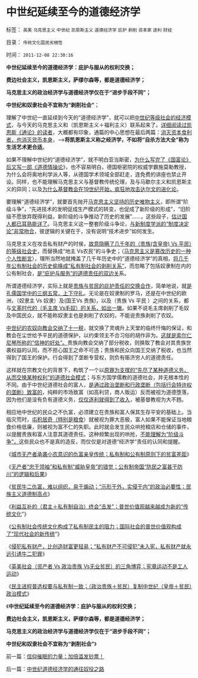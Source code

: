 # 中世纪延续至今的道德经济学

标签： `英美` `马克思主义` `中世纪` `凯恩斯主义` `道德经济学` `庇护` `剥削` `资本家` `逐利` `财经` 

目录： `传统文化国民劣根性`

时间： `2011-12-08 22:30:16`

**中世纪延续至今的道德经济学：庇护与服从的权利交换；**

**费边社会主义，凯恩斯主义，萨缪尔森等，都是道德经济学；**

**马克思主义的政治经济学与道德经济学仅在于“进步手段不同”；**

**中世纪和奴隶社会不宜称为“剥削社会”**；

理解了中世纪一直延续到今天的“道德经济学”，就可以把[中世纪等级社会的经济模式](../../../2011/11/26/中世纪农奴庄园的游戏规则.md)，与今天的马克思主义和（凯恩斯主义＋福利主义）联系起来了。[详细阅读过凯恩斯《通论》的读者](../../../2011/6/6/凯恩斯《通论》混淆了生产者和消费者角色.md)，大概都有印象，通篇的中心思想在最后两篇：[消灭资本食利者，也消灭货币本身](../../../2011/11/28/货币政策拉动增长不可能；大萧条＝经济危机＋金融危机.md)，——>**将凯恩斯主义称之经济学，不如将“自杀方法大全”称为生活艺术更合适**。

如果不理解中世纪的“道德经济学”，就不明白亚当斯密，[为什么写完了《国富论》后又写一部《道德情操论](../../../2009/11/6/斯密的《道德情操论》和君权贵族的道德情操.md)》，也不容易明白，德国枢密院的权威学霸施莫勒教授，为什么会将奥地利学派人等，从德国学术领域全部赶走，连免费的讲座也禁止开设。同样，也不能理解马克思主义与基督教传统伦理，及与马歇尔主义和凯恩斯主义的异同；以及[为什么基督教会在19世纪开始，疯狂地攻击达尔文的进化论](../../../2010/10/17/基督教迷信对马克思主义的贡献.md)。

要理解“道德经济学”，就要首先抛开[马克思主义坚持的历史唯物主义](../../../2010/6/2/历史教科书是有标准答案的“历史故事”.md)，即所谓“阶级斗争”，“先进技术的发明促成生产模式的转变，也促成了新阶级的形成”，“旧阶级不愿放弃既得利益，新阶级的斗争推动了历史的发展”……，这些段子，[估计国人都已耳熟能详了](../../../2009/7/9/中国谁人不懂马列.md)。马克思主义这一整套阶级斗争论，[与新制度学派的“制度决定论”非常吻合](../../../2011/10/7/没有私有制就无所谓民主！基督教通往奴役之路的命运！.md)，彼逻辑的关键在于，没有说明“技术进步”如何发生。

马克思主义在攻击私有财产的时侯，[故意隐瞒了几千年的（贵族(含皇帝) Vs 平民）的等级社会史](../../../2009/9/14/历史蒙太奇的反垄断和社会主义公有制.md)，而替换成“地主 Vs农民”的斗争史；（[马克思主义是篡改历史的一种个人性断言](../../../2010/11/1/为什么权威的历史不是科学？.md)），理所当然地就掩盖了几千年历史中的“道德经济学”的真相，[将几千年公有制社会的历史偷换成“私有制社会的剥削关系”](../../../2009/9/5/私有制是全人类老百姓奋斗五千年的革命成果.md)，而忽略了包括奴隶制在内的公有制社会，[是“庇护与服务”的道德责任的双边关](../../../2010/5/15/“权力－权利－义务”模型即奴隶制.md)系。

所谓道德经济学，实际上就是[贵族与贫民的庇护责任的交换合作](../../../2011/5/5/奴隶主大多数是仁慈的，道德是高尚的.md)，简单地说，就[是孔儒国学中的三纲五常，上下守礼](../../../2009/3/21/三纲五常儒家理教之国学精华的科学实用性.md)。无论是在奴隶制的罗马，还是在中世纪的欧洲，（奴隶主 Vs 奴隶）及(国王Vs 贵族)，以及（贵族 Vs 平民 ）之间的关系，都与[文革时代的（毛主席 Vs毛奴）的关系，如出一辙](../../../2011/11/11/很多贫民还是认毛主席的.md)。如果不说毛主席剥削了毛奴及中国民众，就不能称奴隶主也是剥削了农奴的，不能说贵族剥削了农奴。

[中世纪的农奴向教会交纳了十一税](../../../2010/5/21/基督教个人主义价值观简史.md)，就交换了灵魂升上天堂的临终忏悔的保证，和教会在尘世给予平民的道德保护，以约束领主不合习俗的胡作非为。[这就是索尔仁尼琴所称的“信神的好处”。](../../../2010/2/12/个人主义对哲学的实证基础的变化.md)贵族向教会交纳了部分税收，则换取了教会对其贵族世袭权益的认同，而不担心国王之命不可违；贵族和民众向国王交纳了税收，也当然得到了国王的保护。行会得到了垄断专营权，则负有赈济穷人的道德责任。

这样就在宗教文化的背景下，构筑了一个以[原罪为支撑的“先尽了某种道德义务，从而交换某种权利”的道德社会模式](../../../2011/10/23/占用了国家的土地，贪污了自已的生命.md)；与东方国学儒教的道德社会，并无根本性的不同。由于中世纪道德社会的富人，[是通过政治垄断和行政垄断（包括行会特许权的垄断）致富的](../../../2011/6/21/Regulation汉译中的民主和专制.md)，纯粹的市场致富（如高利贷，商人贩运）反而被视为道德堕落，因为他们是没有负有道德义务，[仅仅逐利就得到了收入](../../../2009/11/9/“资本逐利”是人类行为第三个次级需求本能.md)，被基督教视为大不韪。

相应地中世纪的民众之不仇富，必须建立在贵族和富人保其生存平安的基础上。当临灾荒时，[屯积居奇（特别是粮食](http://blog.sina.com.cn/u/5563a64d01017wwr)）就被视为罪大恶极，富人如果不能保证当地粮食价格低廉，则被视为富不仁的失职。此时就会发生民众哄抢粮店和仓储的事件，以提醒贵族和富人注意其道德责任。这种频繁出现的哄抢，[不能理解为“阶级斗争”，](../../../2011/5/30/马克思主义消灭私有财产的“大慈悲心”.md)这些民众也不是真的造反，而仅仅是对道德“经济学”责任的认同和提醒。

《[城市无产者承袭小农意识的仇富亲皇传统；私有制和公有制原则下的贫富差距](../../../2011/12/5/城市无产者承袭小农意识的仇富亲皇传统文化.md)》

《[无产者“忠于领袖”和私有制“威胁皇帝”的错觉；公有制帝国“防民之富甚于防川”的逻辑和后果](../../../2011/12/5/“防民之富甚于防川”的政治利益和逻辑后果.md)》

《[贫民牛二仇富，难以组织，易于煽动；“示形于外，实侵于内”的政治必要性；民族主义道德制高点](../../../2011/12/5/为什么民族主义会成为流氓的道德制高点？.md)》

《[利益互补的（君主＋私有制自治）终会“击发”；普世价值观越来越成为新的“传统文化](../../../2011/12/5/为什么克伦威尔必须独裁，华盛顿可以放弃权力？.md)”》

《[公有制社会传统文化构成了私有制民主的阻力；国际社会的普世价值观构成了“现代社会的新传统](../../../2011/12/6/英国托利党的1780-1830年的“极右独裁”.md)”》

《[侵犯私有财产，比创造财富更轻易；“私有财产不可侵犯”未入宪，私有财产就永远引诱牛二犯罪](../../../2011/12/6/侵犯私有财产，比创造财富更轻易.md)》

《[英美社会（资产者 Vs 政治贵族 Vs无业贫民）的三角博弈；宪章运动不是工人运动](../../../2011/12/6/英国宪章运动不是工人运动，而是“反工人”的运动.md)》

《[民主进程普选权要与私有制一致；（政治贵族＋贫民）复制中世纪（皇帝＋贫民）政治模式](../../../2011/12/6/道德经济学复制中世纪（皇帝＋贫民）政治模式.md)》

《**中世纪延续至今的道德经济学：庇护与服从的权利交换；**

**费边社会主义，凯恩斯主义，萨缪尔森等，都是道德经济学；**

**马克思主义的政治经济学与道德经济学仅在于“进步手段不同”；**

**中世纪和奴隶社会不宜称为“剥削社会”**》



前一篇：[信仰催眠的力量：加倍滥发钞票！](../../../2011/12/8/信仰催眠的力量：加倍滥发钞票！.md)

后一篇：[中世纪道德经济学的通往奴役之路](../../../2011/12/8/中世纪道德经济学的通往奴役之路.md)